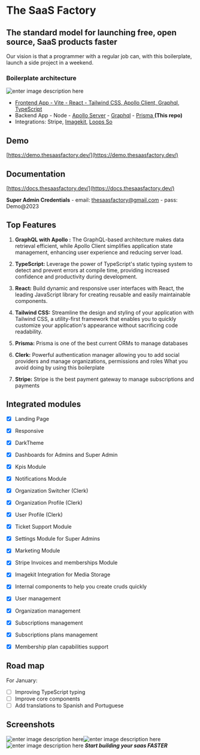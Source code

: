 
# The SaaS Factory

## The standard model for launching free, open source, SaaS products faster
  
Our vision is that a programmer with a regular job can, with this boilerplate, launch a side project in a weekend.

### Boilerplate architecture
![enter image description here](https://ik.imagekit.io/cluzstudio/01-cluzstudio/boilerplate_zpfPgAExv.png?updatedAt=1703706286400)


- [Frontend App - Vite - React - Tailwind CSS, Apollo Client, Graphql, TypeScript](https://github.com/The-SaaS-Factory/frontend-saas-boilerplate-react-apollo-graphql-TS) 
- Backend App - Node - [Apollo Server](https://www.apollographql.com/docs/apollo-server/) - [Graphql](https://graphql.org/) - [Prisma  ](https://www.prisma.io/)  **(This repo)** 
- Integrations: Stripe, [Imagekit](https://imagekit.io/), [Loops So](https://loops.so/)

## Demo
[https://demo.thesaasfactory.dev/](https://demo.thesaasfactory.dev/) 

## Documentation 
[https://docs.thesaasfactory.dev/](https://docs.thesaasfactory.dev/)

**Super Admin Credentials**
    - email: thesaasfactory@gmail.com
    - pass: Demo@2023

## Top Features

1.  **GraphQL with Apollo :**  The GraphQL-based architecture makes data retrieval efficient, while Apollo Client simplifies application state management, enhancing user experience and reducing server load.
    
2.  **TypeScript:**  Leverage the power of TypeScript's static typing system to detect and prevent errors at compile time, providing increased confidence and productivity during development.
    
3.  **React:**  Build dynamic and responsive user interfaces with React, the leading JavaScript library for creating reusable and easily maintainable components.
    
4.  **Tailwind CSS:**  Streamline the design and styling of your application with Tailwind CSS, a utility-first framework that enables you to quickly customize your application's appearance without sacrificing code readability.
    
5.  **Prisma:**  Prisma is one of the best current ORMs to manage databases
    
6.  **Clerk:**  Powerful authentication manager allowing you to add social providers and manage organizations, permissions and roles What you avoid doing by using this boilerplate
    
7.  **Stripe:**  Stripe is the best payment gateway to manage subscriptions and payments

## Integrated modules

 - [x] Landing Page 
 - [x] Responsive 
 - [x] DarkTheme
 - [x] Dashboards for Admins and Super Admin
 - [x] Kpis Module
 - [x] Notifications Module
 - [x] Organization Switcher (Clerk)
 - [x] Organization Profile (Clerk)
 - [x] User Profile (Clerk)
 - [x] Ticket Support Module
 - [x] Settings Module for Super Admins
 - [x] Marketing Module
 - [x] Stripe Invoices and memberships Module
 - [x] Imagekit Integration for Media Storage
 - [x] Internal components to help you create cruds quickly
 - [x] User management
 - [x] Organization management
 - [x] Subscriptions management
 - [x]  Subscriptions plans management
 - [x] Membership plan capabilities support


## Road map
For January:
 - [ ] Improving TypeScript typing
 - [ ] Improve core components
 - [ ] Add translations to Spanish and Portuguese

 ## Screenshots
 ![enter image description here](https://ik.imagekit.io/cluzstudio/01-cluzstudio/screely-1703716752301_xVVckTVwk.png?updatedAt=1703716824119)![enter image description here](https://ik.imagekit.io/cluzstudio/01-cluzstudio/screely-1703720465815_uSi8i2AMI.png?updatedAt=1703720616191)
![enter image description here](https://ik.imagekit.io/cluzstudio/01-cluzstudio/screely-1703721109176_NE5QpcmxF.png?updatedAt=1703721147856)
***Start building your saas FASTER***
